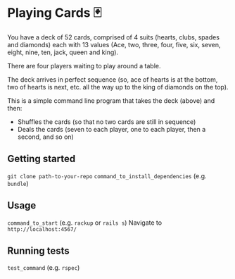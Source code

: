 # Playing Cards 🃏

You have a deck of 52 cards, comprised of 4 suits (hearts, clubs, spades and diamonds) each with 13 values (Ace, two, three, four, five, six, seven, eight, nine, ten, jack, queen and king).

There are four players waiting to play around a table.

The deck arrives in perfect sequence (so, ace of hearts is at the bottom, two of hearts is next, etc. all the way up to the king of diamonds on the top).

This is a simple command line program that takes the deck (above) and then:
* Shuffles the cards (so that no two cards are still in sequence)
* Deals the cards (seven to each player, one to each player, then a second, and so on)

## Getting started

`git clone path-to-your-repo`
`command_to_install_dependencies` (e.g. `bundle`)

## Usage

`command_to_start` (e.g. `rackup` or `rails s`)
Navigate to `http://localhost:4567/`


## Running tests

`test_command` (e.g. `rspec`)
